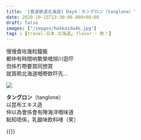 ```yaml
---
title: '[食道鉄道北海道] Day4：タングロン（tanglone）'
date: 2020-10-15T13:30:00.000+08:00
draft: false
images: ["/images/hokkaido4k.jpg"]
tags : [travel-日本-北海道, flavor - 飲！]
---
```


慢慢食咗幾粒鐘飯  
都仲有時間响繁榮嘅旭川逛吓  
但係冇嘢要買同想買  
就買啲北海道嘅嘢飲吓先...  

![](/images/hokkaido4k.jpg)

**タングロン**（tanglone）  
以昆布エキス造  
仲以為會係會有陣海洋嘅味道  
點知唔係，乳酸味飲料啫（笑）   
  
  
  
{{<hokkaido>}}
